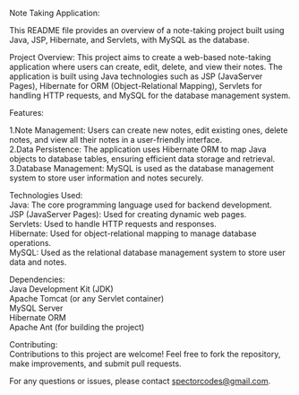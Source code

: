 
Note Taking Application:

This README file provides an overview of a note-taking project built using Java, JSP, Hibernate, and Servlets, with MySQL as the database.

Project Overview:
This project aims to create a web-based note-taking application where users can create, edit, delete, and view their notes. The application is built using Java technologies such as JSP (JavaServer Pages), Hibernate for ORM (Object-Relational Mapping), Servlets for handling HTTP requests, and MySQL for the database management system.


Features:  

1.Note Management: Users can create new notes, edit existing ones, delete notes, and view all their notes in a user-friendly interface.  
2.Data Persistence: The application uses Hibernate ORM to map Java objects to database tables, ensuring efficient data storage and retrieval.  
3.Database Management: MySQL is used as the database management system to store user information and notes securely.  


Technologies Used:  
Java: The core programming language used for backend development.                                                  
JSP (JavaServer Pages): Used for creating dynamic web pages.  
Servlets: Used to handle HTTP requests and responses.  
Hibernate: Used for object-relational mapping to manage database operations.  
MySQL: Used as the relational database management system to store user data and notes.  


Dependencies:  
Java Development Kit (JDK)  
Apache Tomcat (or any Servlet container)  
MySQL Server  
Hibernate ORM  
Apache Ant (for building the project)    

Contributing:  
Contributions to this project are welcome! Feel free to fork the repository, make improvements, and submit pull requests.   


For any questions or issues, please contact spectorcodes@gmail.com.    
